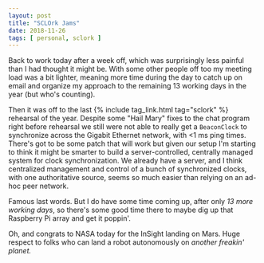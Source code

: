 ```yaml
---
layout: post
title: "SCLOrk Jams"
date: 2018-11-26
tags: [ personal, sclork ]
---
```


Back to work today after a week off, which was surprisingly less painful than
I had thought it might be. With some other people off too my meeting load was a
bit lighter, meaning more time during the day to catch up on email and
organize my approach to the remaining 13 working days in the year (but who's
counting).

Then it was off to the last {% include tag_link.html tag="sclork" %} rehearsal
of the year. Despite some "Hail Mary" fixes to the chat program right before
rehearsal we still were not able to really get a `BeaconClock` to synchronize
across the Gigabit Ethernet network, with &lt;1 ms ping times. There's got to
be some patch that will work but given our setup I'm starting to think it might
be smarter to build a server-controlled, centrally managed system for clock
synchronization. We already have a server, and I think centralized management
and control of a bunch of synchronized clocks, with one authoritative source,
seems so much easier than relying on an ad-hoc peer network.

Famous last words. But I do have some time coming up, after only *13 more
working days*, so there's some good time there to maybe dig up that Raspberry
Pi array and get it poppin'.

Oh, and congrats to NASA today for the InSight landing on Mars. Huge respect
to folks who can land a robot autonomously on *another freakin' planet.*

